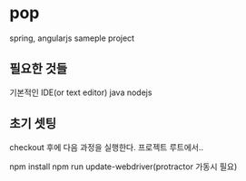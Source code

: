 # pop
spring, angularjs sameple project

## 필요한 것들
기본적인 IDE(or text editor)
java
nodejs

## 초기 셋팅
checkout 후에 다음 과정을 실행한다. 프로젝트 루트에서.. 

npm install
npm run update-webdriver(protractor 가동시 필요)
